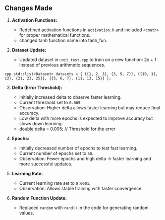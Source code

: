 ## Changes Made

1. **Activation Functions:**

   * Redefined activation functions in `activation.h` and included `<cmath>` for proper mathematical functions..
   * changed tanh function name into tanh_fun.

2. **Dataset Update:**

   * Updated dataset in `unit_test.cpp` to train on a new function: 2x + 1 instead of previous arithmetic sequences.
  
 ```cpp std::list<Dataset> datasets = { {{1, 2, 3}, {3, 5, 7}}, {{10, 11, 12}, {21, 23, 25}}, {{5, 6, 7}, {11, 13, 15}} }; ``` 


3. **Delta (Error Threshold):**

   * Initially increased delta to observe faster learning.
   * Current threshold set to `0.005`.
   * Observation: Higher delta allows faster learning but may reduce final accuracy.
   * Low delta with more epochs is expected to improve accuracy but slows down learning.
   * double delta = 0.005; // Threshold for the error


4. **Epochs:**

   * Initially decreased number of epochs to test fast learning.
   * Current number of epochs set to `50`.
   * Observation: Fewer epochs and high delta → faster learning and more successful updates.

5. **Learning Rate:**

   * Current learning rate set to `0.0001`.
   * Observation: Allows stable training with faster convergence.

6. **Random Function Update:**

   * Replaced `random` with `rand()` in the code for generating random values.


